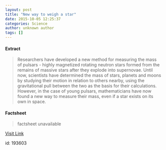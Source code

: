 ```yaml
---
layout: post
title: "New way to weigh a star"
date: 2015-10-05 12:25:37
categories: Science
author: unknown author
tags: []
---
```



#### Extract
>Researchers have developed a new method for measuring the mass of pulsars - highly magnetized rotating neutron stars formed from the remains of massive stars after they explode into supernovae. Until now, scientists have determined the mass of stars, planets and moons by studying their motion in relation to others nearby, using the gravitational pull between the two as the basis for their calculations. However, in the case of young pulsars, mathematicians have now found a new way to measure their mass, even if a star exists on its own in space. 

#### Factsheet
>factsheet unavailable

[Visit Link](http://www.sciencedaily.com/releases/2015/10/151005082537.htm)

id:  193603
